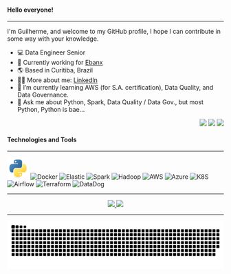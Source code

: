 #### Hello everyone!
* **
I'm Guilherme, and welcome to my GitHub profile, I hope I can contribute in some way with your knowledge.

* 💻 Data Engineer Senior
* 🏢 Currently working for <a href="https://www.ebanx.com/"> Ebanx </a>
* 🌎 Based in Curitiba, Brazil
* 👩‍💻 More about me: <a href="https://www.linkedin.com/in/guilherme-augusto-esplugues-01b15185/"> LinkedIn </a>
* 🌱 I’m currently learning AWS (for S.A. certification), Data Quality, and Data Governance. 
* 💬 Ask me about Python, Spark, Data Quality / Data Gov., but most Python, Python is bae...

<div align="right"> 

  <a href="https://www.instagram.com/guilhermeesplugues/" target="_blank"><img src="https://img.shields.io/badge/-Instagram-%23E4405F?style=for-the-badge&logo=instagram&logoColor=white" target="_blank"></a>
  <a href = "mailto:gui.esplugues@gmail.com"><img src="https://img.shields.io/badge/-Gmail-%23333?style=for-the-badge&logo=gmail&logoColor=white" target="_blank"></a>
  <a href="https://www.linkedin.com/in/guilherme-augusto-esplugues-01b15185/" target="_blank"><img src="https://img.shields.io/badge/-LinkedIn-%230077B5?style=for-the-badge&logo=linkedin&logoColor=white" target="_blank"></a>
</div>

#### Technologies and Tools
* **

<div>
  <img alt="Python" height="50" width="50" src="https://raw.githubusercontent.com/devicons/devicon/master/icons/python/python-original.svg">
  <img alt="Docker" height="50" width="50" src="https://cdn.jsdelivr.net/gh/devicons/devicon/icons/docker/docker-original-wordmark.svg">
  <img alt="Elastic" height="50" width="50" src="https://user-images.githubusercontent.com/9143253/47912437-f749bc00-de98-11e8-9669-e97f58b8be2e.png"/>
  <img alt="Spark" height="50" width="50" src="https://www.svgrepo.com/show/372952/spark.svg">
  <img alt="Hadoop" height="50" width="50" src="https://icon.icepanel.io/Technology/svg/Apache-Hadoop.svg">
  <img alt="AWS" height="50" width="50" src="https://icon.icepanel.io/Technology/svg/AWS.svg">
  <img alt="Azure" height="50" width="50" src="https://icon.icepanel.io/Technology/svg/Azure.svg">  
  <img alt="K8S" height="50" width="50" src="https://icon.icepanel.io/Technology/svg/Kubernetes.svg">
  <img alt="Airflow" height="50" width="50" src="https://icon.icepanel.io/Technology/svg/Apache-Airflow.svg">
  <img alt="Terraform" height="50" width="50" src="https://www.svgrepo.com/show/448253/terraform.svg">
  <img alt="DataDog" height="50" width="50" src="https://www.svgrepo.com/show/448219/datadog.svg">
</div>

** *
<div align="center">
  <a href="https://github.com/guilherme-esplugues">
  <img height="180em" src="https://github-readme-stats.vercel.app/api?username=guilherme-esplugues&show_icons=true&include_all_commits=true&count_private=true"/>
  <img height="180em" src="https://github-readme-stats.vercel.app/api/top-langs/?username=guilherme-esplugues&layout=compact&langs_count=12"/>
</div>

* **
<div style="display: inline_block" align="center">
  
  ![Snake animation](https://github.com/ivbpinheiro/ivbpinheiro/blob/output/github-contribution-grid-snake.svg)
</div>
